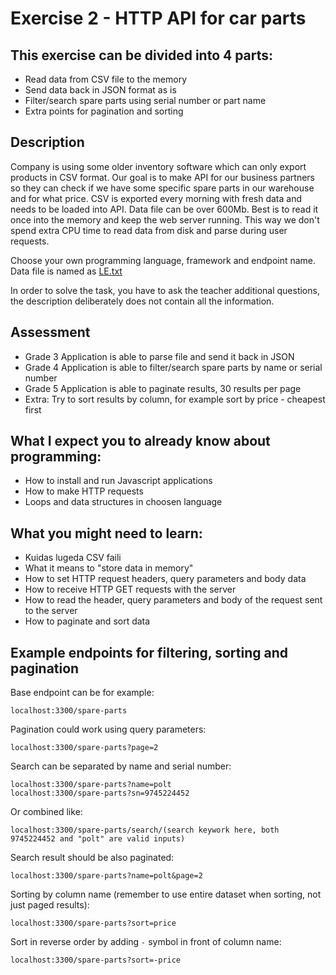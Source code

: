 # Exercise 2 - HTTP API for car parts

## This exercise can be divided into 4 parts:
* Read data from CSV file to the memory
* Send data back in JSON format as is
* Filter/search spare parts using serial number or part name
* Extra points for pagination and sorting

## Description
Company is using some older inventory software which can only export products in CSV format.
Our goal is to make API for our business partners so they can check if we have some specific spare parts in our warehouse and for what price.
CSV is exported every morning with fresh data and needs to be loaded into API.
Data file can be over 600Mb. Best is to read it once into the memory and keep the web server running.
This way we don't spend extra CPU time to read data from disk and parse during user requests.

Choose your own programming language, framework and endpoint name.  
Data file is named as [LE.txt](https://github.com/timotr/harjutused/blob/main/hajusrakendused/LE.txt)

In order to solve the task, you have to ask the teacher additional questions, the description deliberately does not contain all the information.

## Assessment
 - Grade 3 Application is able to parse file and send it back in JSON
 - Grade 4 Application is able to filter/search spare parts by name or serial number
 - Grade 5 Application is able to paginate results, 30 results per page
 - Extra: Try to sort results by column, for example sort by price - cheapest first

## What I expect you to already know about programming:
- How to install and run Javascript applications
- How to make HTTP requests
- Loops and data structures in choosen language

## What you might need to learn:
- Kuidas lugeda CSV faili
- What it means to "store data in memory"
- How to set HTTP request headers, query parameters and body data
- How to receive HTTP GET requests with the server
- How to read the header, query parameters and body of the request sent to the server
- How to paginate and sort data

## Example endpoints for filtering, sorting and pagination
Base endpoint can be for example:

    localhost:3300/spare-parts

Pagination could work using query parameters:

    localhost:3300/spare-parts?page=2

Search can be separated by name and serial number:

    localhost:3300/spare-parts?name=polt
    localhost:3300/spare-parts?sn=9745224452
  
Or combined like:

    localhost:3300/spare-parts/search/(search keywork here, both 9745224452 and "polt" are valid inputs)
  
Search result should be also paginated:

    localhost:3300/spare-parts?name=polt&page=2

Sorting by column name (remember to use entire dataset when sorting, not just paged results):

    localhost:3300/spare-parts?sort=price
  
Sort in reverse order by adding `-` symbol in front of column name:

    localhost:3300/spare-parts?sort=-price
